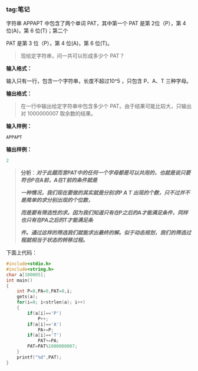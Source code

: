 ### tag:笔记
字符串 APPAPT 中包含了两个单词 PAT，其中第一个 PAT 是第 2位（P），第 4 位(A)，第 6 位(T)；第二个 

PAT 是第 3 位（P），第 4 位(A)，第 6 位(T)。

> 现给定字符串，问一共可以形成多少个 PAT？

**输入格式：**

输入只有一行，包含一个字符串，长度不超过10^5​​ ，只包含 P、A、T 三种字母。


**输出格式：**

> 在一行中输出给定字符串中包含多少个 PAT。由于结果可能比较大，只输出对 1000000007 取余数的结果。

**输入样例：**

```c
APPAPT
```

      
    
**输出样例：**

```c
2
```

> **分析**：***对于此题而言PAT中的任何一个字母都是可以共用的，也就是说只要符合P在A前，A在T前的条件就是***
> 
> ***一种情况，我们现在要做的其实就是分别求P A T 出现的个数，只不过并不是简单的求分别出现的个位数，***
> 
> ***而是要有筛选性的求。因为我们知道只有在P之后的A才能满足条件，同样也只有在PA之后的T才能满足条***
> 
> ***件。通过这样的筛选我们就能求出最终的解。似于动态规划，我们的筛选过程就相当于状态的转移过程。***

下面上代码：

```c
#include<stdio.h>
#include<string.h>
char a[100005];
int main()
{
    int P=0,PA=0,PAT=0,i;
    gets(a);
    for(i=0; i<strlen(a); i++)
    {
        if(a[i]=='P')
            P++;
        if(a[i]=='A')
            PA+=P;
        if(a[i]=='T')
            PAT+=PA;
        PAT=PAT%1000000007;
    }
    printf("%d",PAT);
}



```

